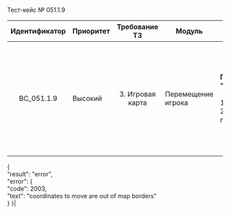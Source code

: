 Тест-кейс № 051.1.9

| Идентификатор | Приоритет | Требование ТЗ | Модуль | Шаги тест-кейса | Ожидаемый результат |
| :---: | ----- | :---: | ----- | ----- | ----- |
|   BC\_051.1.9 |   Высокий | 3\. Игровая карта  | Перемещение игрока  |   **Проверка метода moveUser (Координаты для передвижения выходят за "край" карты.).** <br><br> 1\. Запустить проект и открыть браузер.<br> 2\. Ввести в сторку браузера: “http://server/api/index.php?method=moveUser&token=431542fe9302b7f2807069adb7504bd5&x=910&y=10“. |  Ошибка:<br> 2003 - Невозможно переместиться. Координаты для передвижения выходят за "край" карты.<br><br>Ожидаемый ответ от сервера:
{
<br> "result": "error",
<br> "error": {
<br> "code": 2003,
<br> "text": "coordinates to move are out of map borders"
<br> }
}|

 
